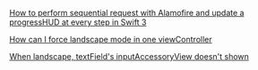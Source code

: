 [How to perform sequential request with Alamofire and update a progressHUD at every step in Swift 3](https://stackoverflow.com/questions/40555188/how-to-perform-sequential-request-with-alamofire-and-update-a-progresshud-at-eve)

[How can I force landscape mode in one viewController](https://stackoverflow.com/a/48490331/1545139)

[When landscape, textField's inputAccessoryView doesn't shown](https://stackoverflow.com/a/46421548/1545139)
